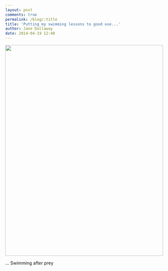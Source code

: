 ```yaml
---
layout: post
comments: true
permalink: /blog/:title
title: 'Putting my swimming lessons to good use...'
author: Jane Dallaway
date: 2014-04-19 12:40
---
```


<div><a href="//static.skitters.dallaway.com/tp_IMG_20140419_123435.JPG"><img src="//static.skitters.dallaway.com/tp_thumb_IMG_20140419_123435.JPG" width="500" height="667"/></a></div>

... Swimming after prey
  
      
